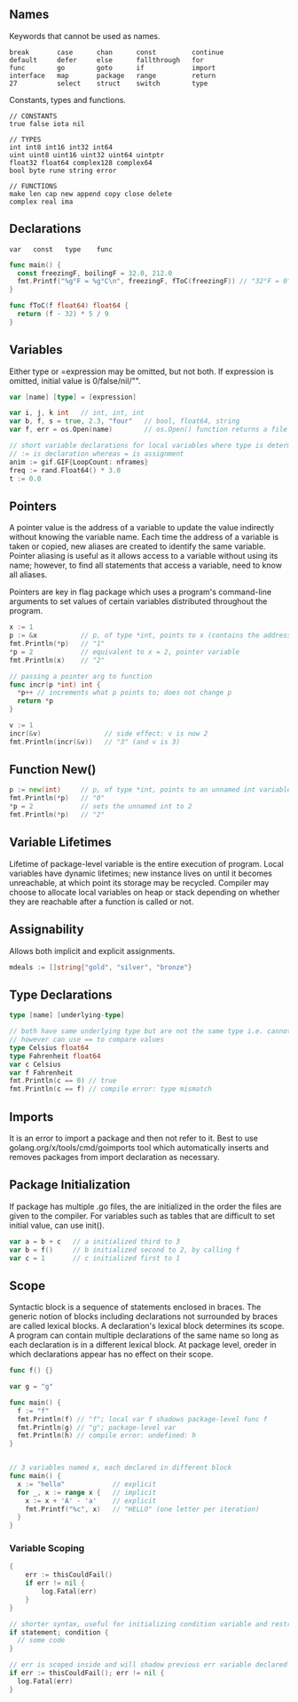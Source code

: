## Names
Keywords that cannot be used as names.
```
break       case      chan      const         continue
default     defer     else      fallthrough   for
func        go        goto      if            import
interface   map       package   range         return
27          select    struct    switch        type
```

Constants, types and functions.
```
// CONSTANTS
true false iota nil

// TYPES
int int8 int16 int32 int64
uint uint8 uint16 uint32 uint64 uintptr
float32 float64 complex128 complex64
bool byte rune string error

// FUNCTIONS 
make len cap new append copy close delete
complex real ima
```

## Declarations
```
var   const   type    func
```
```GO
func main() {
  const freezingF, boilingF = 32.0, 212.0
  fmt.Printf("%g°F = %g°C\n", freezingF, fToC(freezingF)) // "32°F = 0°C"
}

func fToC(f float64) float64 {
  return (f - 32) * 5 / 9
}
```

## Variables
Either type or =expression may be omitted, but not both. If expression is omitted, initial value is 0/false/nil/"".
```GO
var [name] [type] = [expression]

var i, j, k int   // int, int, int
var b, f, s = true, 2.3, "four"   // bool, float64, string
var f, err = os.Open(name)        // os.Open() function returns a file and an error

// short variable declarations for local variables where type is determined by expression
// := is declaration whereas = is assignment 
anim := gif.GIF{LoopCount: nframes}
freq := rand.Float64() * 3.0
t := 0.0
```

## Pointers
A pointer value is the address of a variable to update the value indirectly without knowing the variable name. Each time the address of a variable is taken or copied, new aliases are created to identify the same variable. Pointer aliasing is useful as it allows access to a variable without using its name; however, to find all statements that access a variable, need to know all aliases. 

Pointers are key in flag package which uses a program's command-line arguments to set values of certain variables distributed throughout the program.
```GO
x := 1
p := &x           // p, of type *int, points to x (contains the address of x)
fmt.Println(*p)   // "1"
*p = 2            // equivalent to x = 2, pointer variable
fmt.Println(x)    // "2"

// passing a pointer arg to function
func incr(p *int) int {
  *p++ // increments what p points to; does not change p
  return *p
}

v := 1
incr(&v)                // side effect: v is now 2
fmt.Println(incr(&v))   // "3" (and v is 3)
```

## Function New()
```GO
p := new(int)     // p, of type *int, points to an unnamed int variable
fmt.Println(*p)   // "0"
*p = 2            // sets the unnamed int to 2
fmt.Println(*p)   // "2"
```

## Variable Lifetimes
Lifetime of package-level variable is the entire execution of program. Local variables have dynamic lifetimes; new instance lives on until it becomes unreachable, at which point its storage may be recycled. Compiler may choose to allocate local variables on heap or stack depending on whether they are reachable after a function is called or not.

## Assignability
Allows both implicit and explicit assignments.

```GO
mdeals := []string{"gold", "silver", "bronze"}
```

## Type Declarations
```go
type [name] [underlying-type]

// both have same underlying type but are not the same type i.e. cannot use == to compare each other
// however can use == to compare values
type Celsius float64
type Fahrenheit float64
var c Celsius
var f Fahrenheit
fmt.Println(c == 0) // true
fmt.Println(c == f) // compile error: type mismatch
```

## Imports
It is an error to import a package and then not refer to it. Best to use golang.org/x/tools/cmd/goimports tool which automatically inserts and removes packages from import declaration as necessary. 

## Package Initialization
If package has multiple .go files, the are initialized in the order the files are given to the compiler. For variables such as tables that are difficult to set initial value, can use init().

```go
var a = b + c   // a initialized third to 3
var b = f()     // b initialized second to 2, by calling f
var c = 1       // c initialized first to 1
```

## Scope
Syntactic block is a sequence of statements enclosed in braces. The generic notion of blocks including declarations not surrounded by braces are called lexical blocks. A declaration's lexical block determines its scope. A program can contain multiple declarations of the same name so long as each declaration is in a different lexical block. At package level, oreder in which declarations appear has no effect on their scope. 

```GO
func f() {}

var g = "g"

func main() {
  f := "f"
  fmt.Println(f) // "f"; local var f shadows package-level func f
  fmt.Println(g) // "g"; package-level var
  fmt.Println(h) // compile error: undefined: h
}


// 3 variables named x, each declared in different block
func main() {
  x := "hello"            // explicit
  for _, x := range x {   // implicit
    x := x + 'A' - 'a'    // explicit
    fmt.Printf("%c", x)   // "HELLO" (one letter per iteration)
  }
}
```

### Variable Scoping
```go
{
    err := thisCouldFail()
    if err != nil {
        log.Fatal(err)
    }
}

// shorter syntax, useful for initializing condition variable and restricting scope of this variable to if block only
if statement; condition {
  // some code
}

// err is scoped inside and will shadow previous err variable declared outside block
if err := thisCouldFail(); err != nil {
  log.Fatal(err)
}
```
